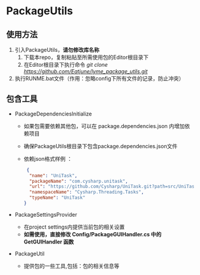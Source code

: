 ﻿# PackageUtils

## 使用方法

1. 引入PackageUtils，**请勿修改库名称**
   1. 下载本repo，复制粘贴至所需使用包的Editor根目录下
   2. 在Editor根目录下执行命令 *git clone https://github.com/Eatjune/lyme_package_utils.git*
2. 执行RUNME.bat文件（作用：忽略config下所有文件的记录，防止冲突）

## 包含工具

- PackageDependenciesInitialize
  - 如果包需要依赖其他包，可以在 package.dependencies.json 内增加依赖项目
  - 确保PackageUtils根目录下包含package.dependencies.json文件
  - 依赖json格式样例 ：

    ```json
     {
      "name": "UniTask",
      "packageName": "com.cysharp.unitask",
      "url": "https://github.com/Cysharp/UniTask.git?path=src/UniTask/Assets/Plugins/UniTask",
      "namespaceName": "Cysharp.Threading.Tasks",
      "typeName": "UniTask"
    }
    ```

- PackageSettingsProvider
  - 在project settings内提供当前包的相关设置
  - <b>如需使用，直接修改 Config/PackageGUIHandler.cs 中的 GetGUIHandler 函数</b>

- PackageUtil
  - 提供包的一些工具,包括：包的相关信息等
